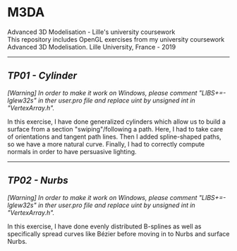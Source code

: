 # M3DA

Advanced 3D Modelisation - Lille's university coursework  
This repository includes OpenGL exercises from my university coursework Advanced 3D Modelisation.
Lille University, France - 2019

--------------------------------------------
## _TP01 - Cylinder_

_[Warning] In order to make it work on Windows, please comment "LIBS+=-lglew32s" in ther user.pro file and replace uint by unsigned int in "VertexArray.h"._

In this exercise, I have done generalized cylinders which allow us to build a surface from a section "swiping"/following a path. Here, I had to take care of orientations and tangent path lines.
Then I added spline-shaped paths, so we have a more natural curve.
Finally, I had to correctly compute normals in order to have persuasive lighting.

--------------------------------------------
## _TP02 - Nurbs_

_[Warning] In order to make it work on Windows, please comment "LIBS+=-lglew32s" in ther user.pro file and replace uint by unsigned int in "VertexArray.h"._

In this exercise, I have done evenly distributed B-splines as well as specifically spread curves like Bézier before moving in to Nurbs and surface Nurbs.
